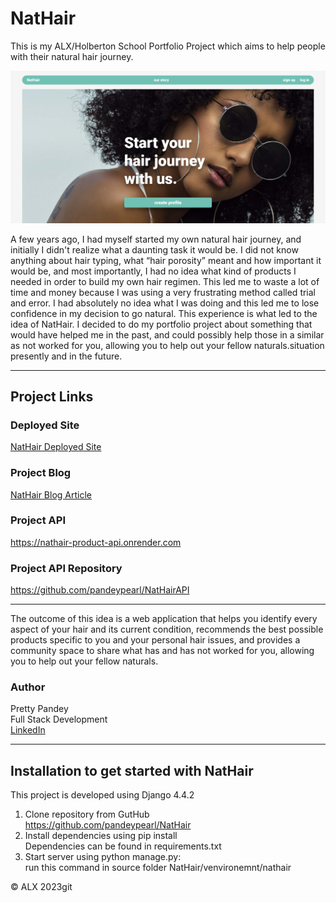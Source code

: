# NatHair
This is my ALX/Holberton School Portfolio Project which aims to help people with their natural hair journey.

<img src="img/NatHair-Home.png">


A few years ago, I had myself started my own natural hair journey, and initially I didn't realize what a daunting task it would be. I did not know anything about hair typing, what “hair porosity” meant and how important it would be, and most importantly, I had no idea what kind of products I needed in order to build my own hair regimen. This led me to waste a lot of time and money because I was using a very frustrating method called trial and error. I had absolutely no idea what I was doing and this led me to lose confidence in my decision to go natural. This experience is what led to the idea of NatHair. I decided to do my portfolio project about something that would have helped me in the past, and could possibly help those in a similar as not worked for you, allowing you to help out your fellow naturals.situation presently and in the future.

<hr>

## Project Links
### Deployed Site
<a href="https://nathair.onrender.com
">NatHair Deployed Site</a>
### Project Blog
<a href="https://www.linkedin.com/posts/prettypandey_a-few-words-about-my-alxholberton-portfolio-activity-7078079099524554752-QPWv?utm_source=share&utm_medium=member_desktop">NatHair Blog Article</a>

### Project API
<a href="">https://nathair-product-api.onrender.com
</a>

### Project API Repository
<a href="">https://github.com/pandeypearl/NatHairAPI</a>

<hr>

The outcome of this idea is a web application that helps you identify every aspect of your hair and its current condition, recommends the best possible products specific to you and your personal hair issues, and provides a community space to share what has and has not worked for you, allowing you to help out your fellow naturals.

### Author
Pretty Pandey <br>
Full Stack Development
<a href="https://www.linkedin.com/in/prettypandey"><br>LinkedIn</a>

<hr>

## Installation to get started with NatHair
This project is developed using Django 4.4.2

1. Clone repository from GutHub <br>
https://github.com/pandeypearl/NatHair
2. Install dependencies using pip install<br>
    Dependencies can be found in requirements.txt
3. Start server using python manage.py: <br>
run this command in source folder  NatHair/venvironemnt/nathair

&copy; ALX 2023git